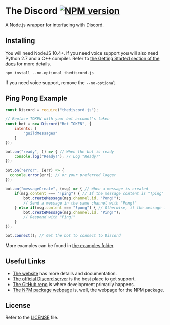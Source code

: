 The Discord [![NPM version](https://img.shields.io/npm/v/thediscord.js.svg?style=flat-square&color=informational)](https://npmjs.com/package/eris)
====

A Node.js wrapper for interfacing with Discord.

Installing
----------

You will need NodeJS 10.4+. If you need voice support you will also need Python 2.7 and a C++ compiler. Refer to [the Getting Started section of the docs](https://github.io) for more details.

```
npm install --no-optional thediscord.js
```

If you need voice support, remove the `--no-optional`.

Ping Pong Example
-----------------

```js
const Discord = require("thediscord.js");

// Replace TOKEN with your bot account's token
const bot = new Discord("Bot TOKEN", {
    intents: [
        "guildMessages"
    ]
});

bot.on("ready", () => { // When the bot is ready
    console.log("Ready!"); // Log "Ready!"
});

bot.on("error", (err) => {
  console.error(err); // or your preferred logger
});

bot.on("messageCreate", (msg) => { // When a message is created
    if(msg.content === "!ping") { // If the message content is "!ping"
        bot.createMessage(msg.channel.id, "Pong!");
        // Send a message in the same channel with "Pong!"
    } else if(msg.content === "!pong") { // Otherwise, if the message is "!pong"
        bot.createMessage(msg.channel.id, "Ping!");
        // Respond with "Ping!"
    }
});

bot.connect(); // Get the bot to connect to Discord
```

More examples can be found in [the examples folder](https://github.com/thediscordjs/thediscord.js/tree/master/examples).

Useful Links
------------

- [The website](https://github.com/thediscordjs/thediscord.js) has more details and documentation.
- [The official Discord server](https://abal.moe/Eris/invite) is the best place to get support.
- [The GitHub repo](https://github.com/thediscordjs/thediscord.js) is where development primarily happens.
- [The NPM package webpage](https://npmjs.com/package/thediscord.js) is, well, the webpage for the NPM package.

License
-------

Refer to the [LICENSE](LICENSE) file.
